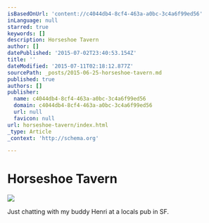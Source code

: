 ```yaml
---
isBasedOnUrl: 'content://c4044db4-8cf4-463a-a0bc-3c4a6f99ed56'
inLanguage: null
starred: true
keywords: []
description: Horseshoe Tavern
author: []
datePublished: '2015-07-02T23:40:53.154Z'
title: ''
dateModified: '2015-07-11T02:18:12.877Z'
sourcePath: _posts/2015-06-25-horseshoe-tavern.md
published: true
authors: []
publisher:
  name: c4044db4-8cf4-463a-a0bc-3c4a6f99ed56
  domain: c4044db4-8cf4-463a-a0bc-3c4a6f99ed56
  url: null
  favicon: null
url: horseshoe-tavern/index.html
_type: Article
_context: 'http://schema.org'

---
```

# Horseshoe Tavern
![](https://the-grid-user-content.s3-us-west-2.amazonaws.com/56c57d4e-c6ac-4d64-ba42-2db248f85e4f.jpg)

Just chatting with my buddy Henri at a locals pub in SF.